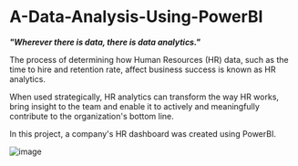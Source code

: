 # A-Data-Analysis-Using-PowerBI

***"Wherever there is data, there is data analytics."***

The process of determining how Human Resources (HR) data, such as the time to hire and retention rate, affect business success is known as HR analytics.

When used strategically, HR analytics can transform the way HR works, bring insight to the team and enable it to actively and meaningfully contribute to the organization's bottom line.

In this project, a company's HR dashboard was created using PowerBI.

![image](https://user-images.githubusercontent.com/106876801/197965419-5ee111df-d72a-422d-a0c0-64bb4c032454.png)
